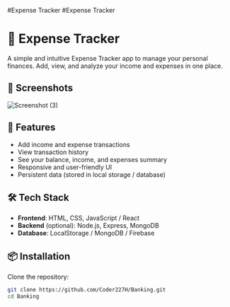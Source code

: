 ﻿#Expense Tracker
#Expense Tracker
# 💸 Expense Tracker

A simple and intuitive Expense Tracker app to manage your personal finances. Add, view, and analyze your income and expenses in one place.

## 📸 Screenshots
<!-- Add screenshots or GIFs here if you have any -->
![Screenshot (3)](https://github.com/user-attachments/assets/140cbc74-14eb-459d-b832-8b8d08e0f5ae)


<!-- ![Screenshot](screenshot.png) -->

## 🚀 Features

- Add income and expense transactions
- View transaction history
- See your balance, income, and expenses summary
- Responsive and user-friendly UI
- Persistent data (stored in local storage / database)

## 🛠️ Tech Stack

- **Frontend**: HTML, CSS, JavaScript / React
- **Backend** (optional): Node.js, Express, MongoDB
- **Database**: LocalStorage / MongoDB / Firebase

## 📦 Installation

Clone the repository:

```bash
git clone https://github.com/Coder227H/Banking.git
cd Banking

